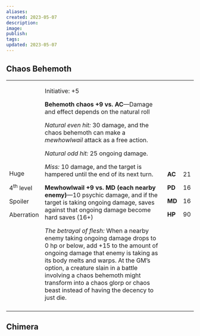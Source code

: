 ```yaml
---
aliases: 
created: 2023-05-07
description: 
image: 
publish: 
tags: 
updated: 2023-05-07
---
```


## Chaos Behemoth

<table>
<colgroup>
<col style="width: 16%" />
<col style="width: 72%" />
<col style="width: 5%" />
<col style="width: 5%" />
</colgroup>
<tbody>
<tr class="odd">
<td><p>Huge</p>
<p>4<sup>th</sup> level</p>
<p>Spoiler</p>
<p>Aberration</p></td>
<td><p>Initiative: +5</p>
<p><strong>Behemoth chaos +9 vs. AC</strong>—Damage and effect depends
on the natural roll</p>
<p><em>Natural even hit:</em> 30 damage, and the chaos behemoth can make
a <em>mewhowlwail</em> attack as a free action.</p>
<p><em>Natural odd hit:</em> 25 ongoing damage.</p>
<p><em>Miss:</em> 10 damage, and the target is hampered until the end of
its next turn.</p>
<p><strong>Mewhowlwail +9 vs. MD (each nearby enemy)</strong>—10 psychic
damage, and if the target is taking ongoing damage, saves against that
ongoing damage become hard saves (16+)</p>
<p><em>The betrayal of flesh:</em> When a nearby enemy taking ongoing
damage drops to 0 hp or below, add +15 to the amount of ongoing damage
that enemy is taking as its body melts and warps. At the GM’s option, a
creature slain in a battle involving a chaos behemoth might transform
into a chaos glorp or chaos beast instead of having the decency to just
die.</p></td>
<td><p><strong>AC</strong></p>
<p><strong>PD</strong></p>
<p><strong>MD</strong></p>
<p><strong>HP</strong></p></td>
<td><p>21</p>
<p>16</p>
<p>16</p>
<p>90</p></td>
</tr>
<tr class="even">
<td></td>
<td></td>
<td></td>
<td></td>
</tr>
</tbody>
</table>

## Chimera